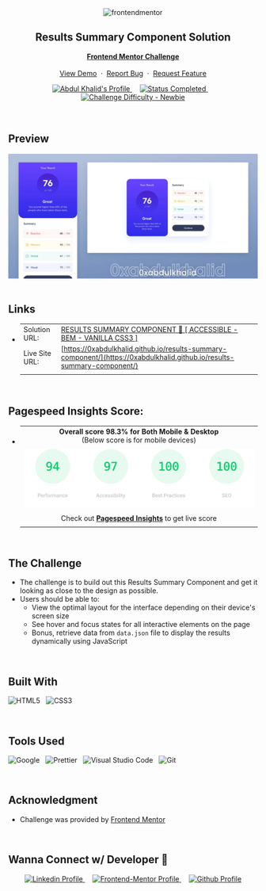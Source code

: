 <div align="center">

  <img src="https://www.frontendmentor.io/static/images/logo-mobile.svg" alt="frontendmentor" width="80">

  <h2 align="center">Results Summary Component Solution</h2>
  <p align="center">
    <a href="https://www.frontendmentor.io/challenges/results-summary-component-CE_K6s0maV" target="_blank"><strong>Frontend Mentor Challenge</strong></a>
    <br />
    <br />
    <a href="https://0xabdulkhalid.github.io/results-summary-component/" target="_blank">View Demo</a>
    &nbsp;·&nbsp;
    <a href="https://github.com/0xabdulkhalid/results-summary-component/issues" target="_blank">Report Bug</a>
    &nbsp;·&nbsp;
    <a href="https://github.com/0xabdulkhalid/results-summary-component/issues" target="_blank">Request Feature</a>
  </p>
</div>

<!-- Badges -->
<div align="center">
  <!-- Profiles -->
  <a href="https://www.frontendmentor.io/profile/0xabdulkhalid" target="_blank">
    <img src="https://img.shields.io/badge/Profile-0xAbdulKhalid-fefefe?style=for-the-badge&logo=frontendmentor" alt="Abdul Khalid's Profile">
  </a> &nbsp;&nbsp;&nbsp;

  <!-- Status -->
  <a href="#">
    <img src="https://img.shields.io/badge/Status-Completed-00CE80?style=for-the-badge" alt="Status Completed">
  </a> &nbsp;&nbsp;&nbsp;

  <!-- Difficulty -->
  <a href="https://www.frontendmentor.io/challenges?difficulties=1"  target="_blank">
    <img src="https://img.shields.io/badge/Difficulty-Newbie-61BECD?style=for-the-badge&logo=frontendmentor" alt="Challenge Difficulty - Newbie">
  </a>

</div>
<br />
<br />



## **Preview**

<div align='center'>
<img src='https://raw.githubusercontent.com/0xabdulkhalid/results-summary-component/main/design/preview.webp' alt='Results Summary Component solution preview image'>
</div>


<br>

## **Links**

- |||
  | :----- | :----- |
  | Solution URL: | [RESULTS SUMMARY COMPONENT 🎯 [ ACCESSIBLE - BEM - VANILLA CSS3 ]](https://www.frontendmentor.io/solutions/results-summary-component-accessible-bem-vanilla-css3-D1GG5zijOk) |
  | Live Site URL: | [https://0xabdulkhalid.github.io/results-summary-component/](https://0xabdulkhalid.github.io/results-summary-component/) |
  |||

<br>

## Pagespeed Insights Score:
  
- ||
  | :-----: |
  |  <b>Overall score 98.3% for Both Mobile & Desktop</b><br>(Below score is for mobile devices) |
  | |
  | <img src='https://raw.githubusercontent.com/0xabdulkhalid/results-summary-component/main/images/pagespeed-insights-score.svg' alt='Scoreboard'> |
  | |
  | Check out [**Pagespeed Insights**](https://pagespeed.web.dev/analysis/https-0xabdulkhalid-github-io-results-summary-component/h485zblpcq?form_factor=mobile) to get live score |
  ||

<br>


## The Challenge

- The challenge is to build out this Results Summary Component and get it looking as close to the design as possible.
- Users should be able to:
    - View the optimal layout for the interface depending on their device's screen size
    - See hover and focus states for all interactive elements on the page
    - Bonus, retrieve data from `data.json` file to display the results dynamically using JavaScript

<br>


## **Built With**

 ![HTML5](https://img.shields.io/badge/html5-%23E34F26.svg?style=for-the-badge&logo=html5&logoColor=white) &nbsp; ![CSS3](https://img.shields.io/badge/css3-%231572B6.svg?style=for-the-badge&logo=css3&logoColor=white) &nbsp;


<br>

## **Tools Used**

![Google](https://img.shields.io/badge/google-DA4437?style=for-the-badge&logo=google&logoColor=white) &nbsp;  ![Prettier](https://img.shields.io/badge/prettier-1A2C34?style=for-the-badge&logo=prettier&logoColor=F7BA3E) &nbsp; ![Visual Studio Code](https://img.shields.io/badge/VS%20Code-0078d7.svg?style=for-the-badge&logo=visual-studio-code&logoColor=white) &nbsp; ![Git](https://img.shields.io/badge/Git-F05032?style=for-the-badge&logo=git&logoColor=white)

<br>

## **Acknowledgment**

- Challenge was provided by [Frontend Mentor](https://www.frontendmentor.io)

<br>

## **Wanna Connect w/ Developer 👋**

<div align=center>

  <a href="https://linkedin.com/in/0xabdulkhalid" target="_blank">
    <img src="https://img.shields.io/badge/linkedin%20Profile-%2300acee.svg?color=405DE6&style=for-the-badge&logo=linkedin&logoColor=white" alt="Linkedin Profile">
  </a>&nbsp;&nbsp;&nbsp;

  <a href="https://www.frontendmentor.io/profile/0xabdulkhalid" target="_blank">
    <img src="https://img.shields.io/badge/FEM%20Profile-f8f9f8?style=for-the-badge&logo=Frontend-Mentor&logoColor=black" alt="Frontend-Mentor Profile">
  </a> &nbsp;&nbsp;&nbsp;

  <a href="https://www.github.com/0xabdulkhalid/" target="_blank">
    <img src="https://img.shields.io/badge/Github%20Profile-131313?style=for-the-badge&logo=github&logoColor=white" alt="Github Profile">
  </a>

</div>

<br>
